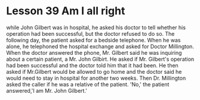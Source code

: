 
#  Lesson 39 Am I all right 

while John Gilbert was in hospital, he asked his doctor to tell whether his operation had been successful, but the doctor refused to do so. The following day, the patient asked for a bedside telephone. When he was alone, he telephoned the hospital exchange and asked for Doctor Millington. When the doctor answered the phone, Mr. Gilbert said he was inquiring about a certain patient, a Mr. John Gilbirt. He asked if Mr. Gilbert's operation had been successful and the doctor told him that it had been. He then asked if Mr.Gilbert would be allowed to go home and the doctor said he would need to stay in hospital for another two weeks. Then Dr. Millington asked the caller if he was a relative of the patient. 'No,' the patient answered,'I am Mr. John Gilbert.'
